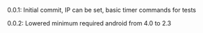 0.0.1: Initial commit, IP can be set, basic timer commands for tests

0.0.2: Lowered minimum required android from 4.0 to 2.3
